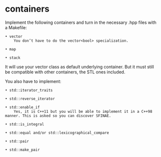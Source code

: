 # containers
Implement the following containers and turn in the necessary <container>.hpp files with a Makefile:

    • vector
        You don’t have to do the vector<bool> specialization.

    • map

    • stack

It will use your vector class as default underlying container. But it must still be compatible with other containers, the STL ones included.

You also have to implement:

    • std::iterator_traits

    • std::reverse_iterator

    • std::enable_if
        Yes, it is C++11 but you will be able to implement it in a C++98 manner. This is asked so you can discover SFINAE.

    • std::is_integral

    • std::equal and/or std::lexicographical_compare

    • std::pair

    • std::make_pair
